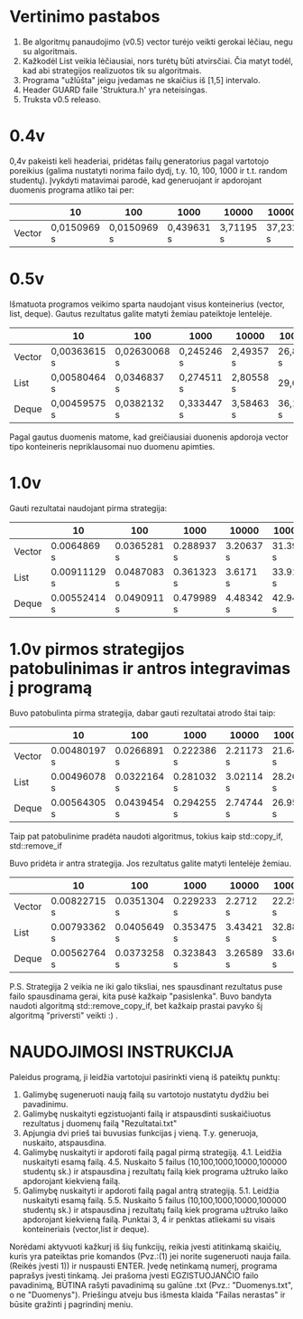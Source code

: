# Vertinimo pastabos

1. Be algoritmų panaudojimo (v0.5) vector turėjo veikti gerokai lėčiau, negu su algoritmais.
2. Kažkodėl List veikia lėčiausiai, nors turėtų būti atvirsčiai. Čia matyt todėl, kad abi strategijos realizuotos tik su algoritmais.
3. Programa "užlūšta" jeigu įvedamas ne skaičius iš [1,5] intervalo.
4. Header GUARD faile 'Struktura.h' yra neteisingas.
5. Truksta v0.5 releaso.



# 0.4v
0,4v pakeisti keli headeriai, pridėtas failų generatorius pagal vartotojo poreikius (galima nustatyti norima failo dydį, t.y. 10, 100, 1000 ir t.t. random studentų). Įvykdyti matavimai parodė, kad generuojant ir apdorojant duomenis programa atliko tai per:

|            |      10      |     100      |    1000    |   10000   |  100000  |
|------------| ------------ | ------------ | ---------- |-----------|----------|
| Vector     | 0,0150969 s  | 0,0150969 s  | 0,439631 s | 3,71195 s | 37,2324 s|

# 0.5v
Išmatuota programos veikimo sparta naudojant visus konteinerius (vector, list, deque). Gautus rezultatus galite matyti žemiau pateiktoje lentelėje.

|            |      10      |     100      |    1000    |   10000   |  100000  |
|------------| ------------ | ------------ | ---------- |-----------|----------|
| Vector     | 0,00363615 s | 0,02630068 s | 0,245246 s | 2,49357 s | 26,8591 s|
| List       | 0,00580464 s | 0,0346837 s  | 0,274511 s | 2,80558 s |  29,65 s |
| Deque      | 0,00459575 s | 0,0382132 s  | 0,333447 s | 3,58463 s | 36,1639 s|

Pagal gautus duomenis matome, kad greičiausiai duonenis apdoroja vector tipo konteineris nepriklausomai nuo duomenu apimties.

# 1.0v
Gauti rezultatai naudojant pirma strategija:

|            |      10      |     100      |    1000    |   10000   |  100000  |
|------------| ------------ | ------------ | ---------- |-----------|----------|
| Vector     | 0.0064869 s  | 0.0365281 s  | 0.288937 s | 3.20637 s | 31.3955 s|
| List       | 0.00911129 s | 0.0487083 s  | 0.361323 s | 3.6171 s  | 33.9164 s|
| Deque      | 0.00552414 s | 0.0490911 s  | 0.479989 s | 4.48342 s | 42.9406 s|

# 1.0v pirmos strategijos patobulinimas ir antros integravimas į programą
Buvo patobulinta pirma strategija, dabar gauti rezultatai atrodo štai taip:

|            |      10      |     100      |    1000    |   10000   |  100000  |
|------------| ------------ | ------------ | ---------- |-----------|----------|
| Vector     | 0.00480197 s | 0.0266891 s  | 0.222386 s | 2.21173 s | 21.6464 s|
| List       | 0.00496078 s | 0.0322164 s  | 0.281032 s | 3.02114 s | 28.2685 s|
| Deque      | 0.00564305 s | 0.0439454 s  | 0.294255 s | 2.74744 s | 26.9514 s|

Taip pat patobulinime pradėta naudoti algoritmus, tokius kaip std::copy_if, std::remove_if

Buvo pridėta ir antra strategija. Jos rezultatus galite matyti lentelėje žemiau.

|            |      10      |     100      |    1000    |   10000    |  100000  |
|------------| ------------ | ------------ | ---------- |----------- |----------|
| Vector     | 0.00822715 s | 0.0351304 s  | 0.229233 s | 2.2712 s   | 22.2557 s|
| List       | 0.00793362 s | 0.0405649 s  | 0.353475 s | 3.43421 s  | 32.8801 s|
| Deque      | 0.00562764 s | 0.0373258 s  | 0.323843 s | 3.26589 s  | 33.6631 s|

P.S. Strategija 2 veikia ne iki galo tiksliai, nes spausdinant rezultatus puse failo spausdinama gerai, kita pusė kažkaip "pasislenka". Buvo bandyta naudoti algoritmą std::remove_copy_if, bet kažkaip prastai pavyko šį algoritmą "priversti" veikti :) .

# NAUDOJIMOSI INSTRUKCIJA

Paleidus programą, ji leidžia vartotojui pasirinkti vieną iš pateiktų punktų:
1. Galimybę sugeneruoti naują failą su vartotojo nustatytu dydžiu bei pavadinimu.
2. Galimybę nuskaityti egzistuojanti failą ir atspausdinti suskaičiuotus rezultatus į duomenų failą "Rezultatai.txt"
3. Apjungia dvi prieš tai buvusias funkcijas į vieną. T.y. generuoja, nuskaito, atspausdina.
4. Galimybę nuskaityti ir apdoroti failą pagal pirmą strategiją.
	4.1. Leidžia nuskaityti esamą failą.
	4.5. Nuskaito 5 failus (10,100,1000,10000,100000 studentų sk.) ir atspausdina į rezultatų failą kiek programa užtruko laiko apdorojant kiekvieną failą.
5. Galimybę nuskaityti ir apdoroti failą pagal antrą strategiją.
	5.1. Leidžia nuskaityti esamą failą.
	5.5. Nuskaito 5 failus (10,100,1000,10000,100000 studentų sk.) ir atspausdina į rezultatų failą kiek programa užtruko laiko apdorojant kiekvieną failą.
Punktai 3, 4 ir penktas atliekami su visais konteineriais (vector,list ir deque).

Norėdami aktyvuoti kažkurį iš šių funkcijų, reikia įvesti atitinkamą skaičių, kuris yra pateiktas prie komandos (Pvz.:(1) jei norite sugeneruoti nauja faila. (Reikės įvesti 1)) ir nuspausti ENTER.
Įvedę netinkamą numerį, programa paprašys įvesti tinkamą.
Jei prašoma įvesti EGZISTUOJANČIO failo pavadinimą, BŪTINA rašyti pavadinimą su galūne .txt (Pvz.: "Duomenys.txt", o ne "Duomenys"). Priešingu atveju bus išmesta klaida "Failas nerastas" ir būsite gražinti į pagrindinį meniu.
